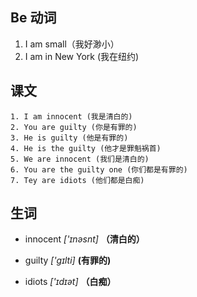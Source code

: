 ## Be 动词

1. I am small（我好渺小）
2. I am in New York (我在纽约)

## 课文

	1. I am innocent (我是清白的)
	2. You are guilty (你是有罪的)
	3. He is guilty (他是有罪的)
	4. He is the guilty (他才是罪魁祸首)
	5. We are innocent (我们是清白的)
	6. You are the guilty one (你们都是有罪的)
	7. Tey are idiots (他们都是白痴)

## 生词

* innocent *['ɪnəsnt]*  **（清白的）**

* guilty *['ɡɪlti]* **(有罪的)**

* idiots *['ɪdɪət]* **（白痴）**